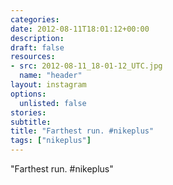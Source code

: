 ```yaml
---
categories:
date: 2012-08-11T18:01:12+00:00
description:
draft: false
resources:
- src: 2012-08-11_18-01-12_UTC.jpg
  name: "header"
layout: instagram
options:
  unlisted: false
stories:
subtitle:
title: "Farthest run. #nikeplus"
tags: ["nikeplus"]
---
```


"Farthest run. #nikeplus"
